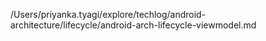 /Users/priyanka.tyagi/explore/techlog/android-architecture/lifecycle/android-arch-lifecycle-viewmodel.md